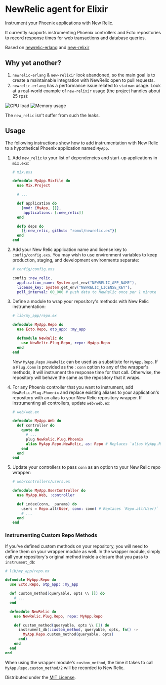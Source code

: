 # NewRelic agent for Elixir

Instrument your Phoenix applications with New Relic.

It currently supports instrumenting Phoenix controllers and Ecto repositories to record
response times for web transactions and database queries.

Based on [newrelic-erlang](https://github.com/wooga/newrelic-erlang) and [new-relixir](https://github.com/TheRealReal/new-relixir)


## Why yet another?

1. `newrelic-erlang` & `new-relixir` look abandoned, so the main goal is to create a maintainable integration with NewRelic open to pull requests.
2. `newrelic-erlang` has a performance issue related to `statman` usage. Look at a real-world example of `new-relixir` usage (the project handles about 25 rps):

![CPU load](https://api.monosnap.com/rpc/file/download?id=WhmimUZqDkvFkbznpaD6OmqG1tbP1G)
![Memory usage](https://api.monosnap.com/rpc/file/download?id=fI3kVrEyyebqIiIhs38yLZUQaQJkkc)

The `new_relic` isn't suffer from such the leaks.

## Usage

The following instructions show how to add instrumentation with New Relic to a hypothetical
Phoenix application named `MyApp`.

1.  Add `new_relic` to your list of dependencies and start-up applications in `mix.exs`:

    ```elixir
    # mix.exs

    defmodule MyApp.Mixfile do
      use Mix.Project

      # ...

      def application do
        [mod: {MyApp, []},
         applications: [:new_relic]]
      end

      defp deps do
        [{:new_relic, github: "romul/newrelic.ex"}]
      end
    end
    ```

2.  Add your New Relic application name and license key to `config/config.exs`. You may wish to use
    environment variables to keep production, staging, and development environments separate:

    ```elixir
    # config/config.exs

    config :new_relic,
      application_name: System.get_env("NEWRELIC_APP_NAME"),
      license_key: System.get_env("NEWRELIC_LICENSE_KEY"),
      poll_interval: 60_000 # push data to NewRelic once per 1 minute
    ```


3.  Define a module to wrap your repository's methods with New Relic instrumentation:

    ```elixir
    # lib/my_app/repo.ex

    defmodule MyApp.Repo do
      use Ecto.Repo, otp_app: :my_app

      defmodule NewRelic do
        use NewRelic.Plug.Repo, repo: MyApp.Repo
      end
    end
    ```

    Now `MyApp.Repo.NewRelic` can be used as a substitute for `MyApp.Repo`. If a `Plug.Conn` is
    provided as the `:conn` option to any of the wrapper's methods, it will instrument the response
    time for that call. Otherwise, the repository will behave the same as the repository that it
    wraps.

4.  For any Phoenix controller that you want to instrument, add `NewRelic.Plug.Phoenix` and
    replace existing aliases to your application's repository with an alias to your New Relic
    repository wrapper. If instrumenting all controllers, update `web/web.ex`:

    ```elixir
    # web/web.ex

    defmodule MyApp.Web do
      def controller do
        quote do
          # ...
          plug NewRelic.Plug.Phoenix
          alias MyApp.Repo.NewRelic, as: Repo # Replaces `alias MyApp.Repo`
        end
      end
    end
    ```

5.  Update your controllers to pass `conn` as an option to your New Relic repo wrapper:

    ```elixir
    # web/controllers/users.ex

    defmodule MyApp.UserController do
      use MyApp.Web, :controller

      def index(conn, _params) do
        users = Repo.all(User, conn: conn) # Replaces `Repo.all(User)`
        # ...
      end
    end
    ```

### Instrumenting Custom Repo Methods

If you've defined custom methods on your repository, you will need to define them on your wrapper
module as well. In the wrapper module, simply call your repository's original method inside a
closure that you pass to `instrument_db`:

```elixir
# lib/my_app/repo.ex

defmodule MyApp.Repo do
  use Ecto.Repo, otp_app: :my_app

  def custom_method(queryable, opts \\ []) do
    # ...
  end

  defmodule NewRelic do
    use NewRelic.Plug.Repo, repo: MyApp.Repo

    def custom_method(queryable, opts \\ []) do
      instrument_db(:custom_method, queryable, opts, fn() ->
        MyApp.Repo.custom_method(queryable, opts)
      end)
    end
  end
end
```

When using the wrapper module's `custom_method`, the time it takes to call
`MyApp.Repo.custom_method/2` will be recorded to New Relic.



Distributed under the [MIT License](LICENSE).
